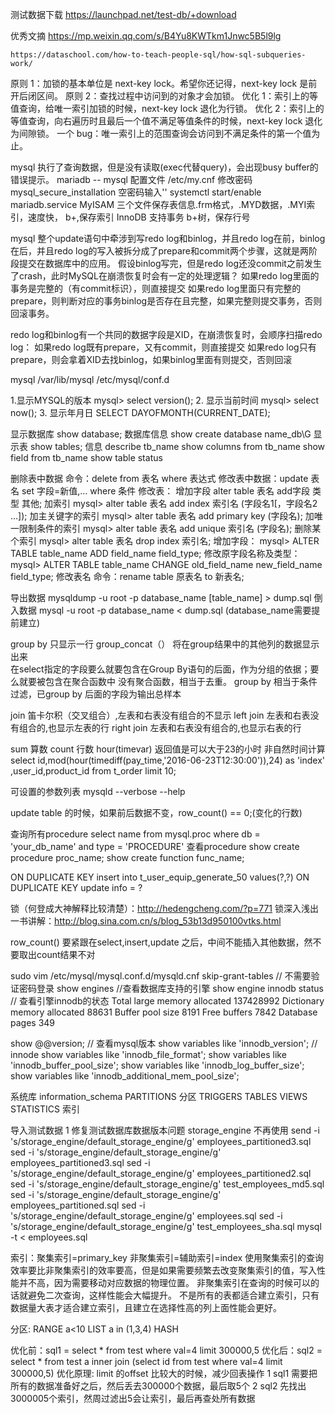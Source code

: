 测试数据下载  https://launchpad.net/test-db/+download

优秀文摘
    https://mp.weixin.qq.com/s/B4Yu8KWTkm1Jnwc5B5l9lg

    https://dataschool.com/how-to-teach-people-sql/how-sql-subqueries-work/

原则 1：加锁的基本单位是 next-key lock。希望你还记得，next-key lock 是前开后闭区间。
原则 2：查找过程中访问到的对象才会加锁。
优化 1：索引上的等值查询，给唯一索引加锁的时候，next-key lock 退化为行锁。
优化 2：索引上的等值查询，向右遍历时且最后一个值不满足等值条件的时候，next-key lock 退化为间隙锁。
一个 bug：唯一索引上的范围查询会访问到不满足条件的第一个值为止。

mysql 执行了查询数据，但是没有读取(exec代替query)，会出现busy buffer的错误提示。
mariadb -- mysql 配置文件 /etc/my.cnf 修改密码 mysql_secure_installation 空密码输入'' systemctl start/enable mariadb.service
MyISAM 三个文件保存表信息.frm格式，.MYD数据，.MYI索引，速度快， b+,保存索引
InnoDB 支持事务 b+树，保存行号


mysql
整个update语句中牵涉到写redo log和binlog，并且redo log在前，binlog在后，并且redo log的写入被拆分成了prepare和commit两个步骤，这就是两阶段提交在数据库中的应用。
假设binlog写完，但是redo log还没commit之前发生了crash，此时MySQL在崩溃恢复时会有一定的处理逻辑？
    如果redo log里面的事务是完整的（有commit标识），则直接提交
    如果redo log里面只有完整的prepare，则判断对应的事务binlog是否存在且完整，如果完整则提交事务，否则回滚事务。

redo log和binlog有一个共同的数据字段是XID，在崩溃恢复时，会顺序扫描redo log：
    如果redo log既有prepare，又有commit，则直接提交
    如果redo log只有prepare，则会拿着XID去找binlog，如果binlog里面有则提交，否则回滚


mysql /var/lib/mysql /etc/mysql/conf.d

1.显示MYSQL的版本
mysql> select version(); 
2. 显示当前时间
mysql> select now(); 
3. 显示年月日
SELECT DAYOFMONTH(CURRENT_DATE); 

显示数据库 show database;
    数据库信息 show create database name_db\G
显示表     show tables;
    信息 describe tb_name
         show columns from tb_name
         show field from tb_name
         show table status

删除表中数据 命令：delete from 表名 where 表达式
修改表中数据：update 表名 set 字段=新值,… where 条件
修改表：
    增加字段 alter table 表名 add字段 类型 其他;
    加索引
           mysql> alter table 表名 add index 索引名 (字段名1[，字段名2 …]);
    加主关键字的索引
          mysql> alter table 表名 add primary key (字段名);
    加唯一限制条件的索引
           mysql> alter table 表名 add unique 索引名 (字段名);
    删除某个索引
           mysql> alter table 表名 drop index 索引名;
    增加字段：
        mysql> ALTER TABLE table_name ADD field_name field_type;
    修改原字段名称及类型：
        mysql> ALTER TABLE table_name CHANGE old_field_name new_field_name field_type;
    修改表名
        命令：rename table 原表名 to 新表名;

导出数据 mysqldump -u root -p database_name [table_name] > dump.sql
倒入数据 mysql -u root -p database_name < dump.sql (database_name需要提前建立)

group by 只显示一行  group_concat（） 将在group结果中的其他列的数据显示出来  
    在select指定的字段要么就要包含在Group By语句的后面，作为分组的依据；要么就要被包含在聚合函数中
    没有聚合函数，相当于去重。
    group by 相当于条件过滤，已group by 后面的字段为输出总样本

join 笛卡尔积（交叉组合）,左表和右表没有组合的不显示
left join 左表和右表没有组合的,也显示左表的行
right join 左表和右表没有组合的,也显示右表的行

sum 算数 count 行数
hour(timevar) 返回值是可以大于23的小时
非自然时间计算
     select id,mod(hour(timediff(pay_time,'2016-06-23T12:30:00')),24) as 'index' ,user_id,product_id from t_order limit 10;

可设置的参数列表
    mysqld --verbose --help

update table 的时候，如果前后数据不变，row_count() == 0;(变化的行数)

查询所有procedure
select name from mysql.proc where db = 'your_db_name' and type = 'PROCEDURE'
查看procedure
show create procedure proc_name;
show create function func_name;

ON DUPLICATE KEY
insert into t_user_equip_generate_50 values(?,?) ON DUPLICATE KEY update   info = ?

锁（何登成大神解释比较清楚）：http://hedengcheng.com/?p=771
锁深入浅出一书讲解：http://blog.sina.com.cn/s/blog_53b13d950100vtks.html

row_count() 要紧跟在select,insert,update 之后，中间不能插入其他数据，然不要取出count结果不对

sudo vim /etc/mysql/mysql.conf.d/mysqld.cnf  skip-grant-tables // 不需要验证密码登录
show engines //查看数据库支持的引擎
show engine innodb status  // 查看引擎innodb的状态
    Total large memory allocated 137428992
    Dictionary memory allocated 88631
    Buffer pool size   8191
    Free buffers       7842
    Database pages     349

show @@version; // 查看mysql版本
show variables like 'innodb_version'; // innode
show variables like 'innodb_file_format';
show variables like 'innodb_buffer_pool_size';
show variables like 'innodb_log_buffer_size';
show variables like 'innodb_additional_mem_pool_size';

系统库 information_schema
    PARTITIONS  分区
    TRIGGERS
    TABLES
    VIEWS
    STATISTICS 索引

导入测试数据
  1 修复测试数据库数据版本问题 storage_engine 不再使用
  send -i 's/storage_engine/default_storage_engine/g' employees_partitioned3.sql 
  sed -i 's/storage_engine/default_storage_engine/g' employees_partitioned3.sql 
  sed -i 's/storage_engine/default_storage_engine/g' employees_partitioned2.sql 
  sed -i 's/storage_engine/default_storage_engine/g' test_employees_md5.sql 
  sed -i 's/storage_engine/default_storage_engine/g' employees_partitioned.sql 
  sed -i 's/storage_engine/default_storage_engine/g' employees.sql 
  sed -i 's/storage_engine/default_storage_engine/g' test_employees_sha.sql 
  mysql -t < employees.sql

索引：聚集索引=primary_key 非聚集索引=辅助索引=index
使用聚集索引的查询效率要比非聚集索引的效率要高，但是如果需要频繁去改变聚集索引的值，写入性能并不高，因为需要移动对应数据的物理位置。
非聚集索引在查询的时候可以的话就避免二次查询，这样性能会大幅提升。
不是所有的表都适合建立索引，只有数据量大表才适合建立索引，且建立在选择性高的列上面性能会更好。

分区: 
   RANGE a<10
   LIST  a in (1,3,4)
   HASH

优化前：sql1 = select * from test where val=4 limit 300000,5
优化后：sql2 = select * from test a inner join (select id from test where val=4 limit 300000,5)
优化原理: limit 的offset 比较大的时候，减少回表操作
    1 sql1 需要把所有的数据准备好之后，然后丢去300000个数据，最后取5个
    2 sql2 先找出3000005个索引，然周过滤出5会让索引，最后再查处所有数据

